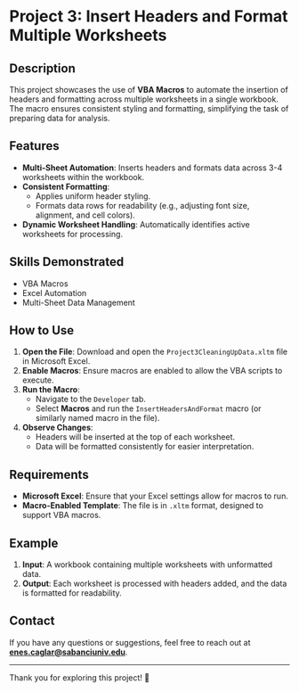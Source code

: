 # Project 3: Insert Headers and Format Multiple Worksheets

## Description
This project showcases the use of **VBA Macros** to automate the insertion of headers and formatting across multiple worksheets in a single workbook. The macro ensures consistent styling and formatting, simplifying the task of preparing data for analysis.

## Features
- **Multi-Sheet Automation**: Inserts headers and formats data across 3-4 worksheets within the workbook.
- **Consistent Formatting**:
  - Applies uniform header styling.
  - Formats data rows for readability (e.g., adjusting font size, alignment, and cell colors).
- **Dynamic Worksheet Handling**: Automatically identifies active worksheets for processing.

## Skills Demonstrated
- VBA Macros
- Excel Automation
- Multi-Sheet Data Management

## How to Use
1. **Open the File**: Download and open the `Project3CleaningUpData.xltm` file in Microsoft Excel.
2. **Enable Macros**: Ensure macros are enabled to allow the VBA scripts to execute.
3. **Run the Macro**:
   - Navigate to the `Developer` tab.
   - Select **Macros** and run the `InsertHeadersAndFormat` macro (or similarly named macro in the file).
4. **Observe Changes**:
   - Headers will be inserted at the top of each worksheet.
   - Data will be formatted consistently for easier interpretation.

## Requirements
- **Microsoft Excel**: Ensure that your Excel settings allow for macros to run.
- **Macro-Enabled Template**: The file is in `.xltm` format, designed to support VBA macros.

## Example
1. **Input**: A workbook containing multiple worksheets with unformatted data.
2. **Output**: Each worksheet is processed with headers added, and the data is formatted for readability.

## Contact
If you have any questions or suggestions, feel free to reach out at **enes.caglar@sabanciuniv.edu**.

---

Thank you for exploring this project! 🚀
